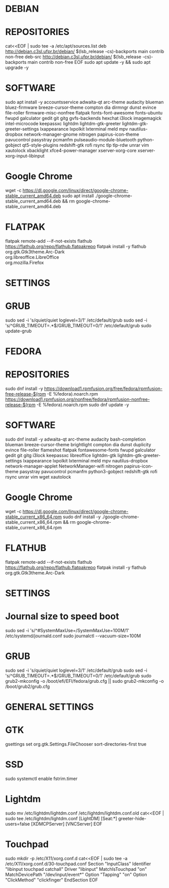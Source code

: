 # DEBIAN

# REPOSITORIES
cat<<EOF | sudo tee -a /etc/apt/sources.list
deb http://debian.c3sl.ufpr.br/debian/ $(lsb_release -cs)-backports main contrib non-free
deb-src http://debian.c3sl.ufpr.br/debian/ $(lsb_release -cs)-backports main contrib non-free
EOF
sudo apt update -y && sudo apt upgrade -y

# SOFTWARE
sudo apt install -y accountsservice adwaita-qt arc-theme audacity blueman bluez-firmware breeze-cursor-theme compton dia dirmngr dunst evince file-roller firmware-misc-nonfree flatpak fonts-font-awesome fonts-ubuntu fwupd galculator gedit git gitg gvfs-backends hexchat i3lock imagemagick intel-microcode keepassxc lightdm lightdm-gtk-greeter lightdm-gtk-greeter-settings lxappearance lxpolkit lxterminal meld mpv nautilus-dropbox network-manager-gnome nitrogen papirus-icon-theme pavucontrol pasystray pcmanfm pulseaudio-module-bluetooth python-gobject qt5-style-plugins redshift-gtk rofi rsync tlp tlp-rdw unrar vim xautolock xbacklight xfce4-power-manager xserver-xorg-core xserver-xorg-input-libinput

# Google Chrome
wget -c https://dl.google.com/linux/direct/google-chrome-stable_current_amd64.deb
sudo apt install ./google-chrome-stable_current_amd64.deb && rm google-chrome-stable_current_amd64.deb

# FLATPAK
flatpak remote-add --if-not-exists flathub https://flathub.org/repo/flathub.flatpakrepo
flatpak install -y flathub \
	org.gtk.Gtk3theme.Arc-Dark \
	org.libreoffice.LibreOffice \
	org.mozilla.Firefox

# SETTINGS

# GRUB
sudo sed -i 's/quiet/quiet loglevel=3/1' /etc/default/grub
sudo sed -i 's/^GRUB_TIMEOUT=.*$/GRUB_TIMEOUT=0/1' /etc/default/grub
sudo update-grub

# FEDORA

# REPOSITORIES
sudo dnf install -y https://download1.rpmfusion.org/free/fedora/rpmfusion-free-release-$(rpm -E %fedora).noarch.rpm https://download1.rpmfusion.org/nonfree/fedora/rpmfusion-nonfree-release-$(rpm -E %fedora).noarch.rpm
sudo dnf update -y

# SOFTWARE
sudo dnf install -y adwaita-qt arc-theme audacity bash-completion blueman breeze-cursor-theme brightlight compton dia dunst duplicity evince file-roller flameshot flatpak fontawesome-fonts fwupd galculator gedit git gitg i3lock keepassxc libreoffice lightdm-gtk lightdm-gtk-greeter-settings lxappearance lxpolkit lxterminal meld mpv nautilus-dropbox network-manager-applet NetworkManager-wifi nitrogen papirus-icon-theme pasystray pavucontrol pcmanfm python3-gobject redshift-gtk rofi rsync unrar vim wget xautolock

# Google Chrome
wget -c https://dl.google.com/linux/direct/google-chrome-stable_current_x86_64.rpm
sudo dnf install -y ./google-chrome-stable_current_x86_64.rpm && rm google-chrome-stable_current_x86_64.rpm

# FLATHUB
flatpak remote-add --if-not-exists flathub https://flathub.org/repo/flathub.flatpakrepo
flatpak install -y flathub org.gtk.Gtk3theme.Arc-Dark

# SETTINGS

# Journal size to speed boot
sudo sed -i 's/^#SystemMaxUse=/SystemMaxUse=100M/1' /etc/systemd/journald.conf
sudo journalctl --vacuum-size=100M

# GRUB
sudo sed -i 's/quiet/quiet loglevel=3/1' /etc/default/grub
sudo sed -i 's/^GRUB_TIMEOUT=.*$/GRUB_TIMEOUT=0/1' /etc/default/grub
sudo grub2-mkconfig -o /boot/efi/EFI/fedora/grub.cfg || sudo grub2-mkconfig -o /boot/grub2/grub.cfg

# GENERAL SETTINGS

# GTK
gsettings set org.gtk.Settings.FileChooser sort-directories-first true

# SSD
sudo systemctl enable fstrim.timer

# Lightdm
sudo mv /etc/lightdm/lightdm.conf /etc/lightdm/lightdm.conf.old
cat<<EOF | sudo tee /etc/lightdm/lightdm.conf
[LightDM]
[Seat:*]
greeter-hide-users=false
[XDMCPServer]
[VNCServer]
EOF

# Touchpad
sudo mkdir -p /etc/X11/xorg.conf.d
cat<<EOF | sudo tee -a /etc/X11/xorg.conf.d/30-touchpad.conf
Section "InputClass"
	Identifier "libinput touchpad catchall"
	Driver "libinput"
	MatchIsTouchpad "on"
	MatchDevicePath "/dev/input/event*"
	Option "Tapping" "on"
	Option "ClickMethod" "clickfinger"
EndSection
EOF

